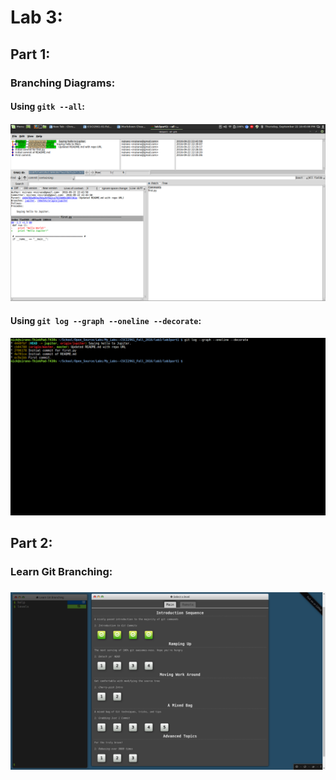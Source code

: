 # Lab 3:

## Part 1:

### Branching Diagrams:

#### Using `gitk --all`:
#### ![git--all](images/gitk--all.png)

#### Using `git log --graph --oneline --decorate`:
#### ![gitlog](images/gitlog.png)

## Part 2:

### Learn Git Branching:
### ![gitbranching](images/git_branching.png)

